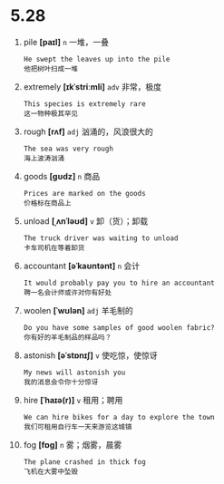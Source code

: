 # 5.28

1. pile **[paɪl]** `n` 一堆，一叠

   ```
   He swept the leaves up into the pile
   他把树叶扫成一堆
   ```

2. extremely **[ɪkˈstriːmli]** `adv` 非常，极度

   ```
   This species is extremely rare
   这一物种极其罕见
   ```

3. rough **[rʌf]** `adj` 汹涌的，风浪很大的

   ```
   The sea was very rough
   海上波涛汹涌
   ```

4. goods **[ɡʊdz]** `n` 商品

   ```
   Prices are marked on the goods
   价格标在商品上
   ```

5. unload **[ˌʌnˈləʊd]** `v` 卸（货）；卸载

   ```
   The truck driver was waiting to unload
   卡车司机在等着卸货
   ```

6. accountant **[əˈkaʊntənt]** `n` 会计

   ```
   It would probably pay you to hire an accountant
   聘一名会计师或许对你有好处
   ```

7. woolen **[ˈwʊlən]** `adj` 羊毛制的

   ```
   Do you have some samples of good woolen fabric?
   你有好的羊毛制品的样品吗？
   ```

8. astonish **[əˈstɒnɪʃ]** `v` 使吃惊，使惊讶

   ```
   My news will astonish you
   我的消息会令你十分惊讶
   ```

9. hire **[ˈhaɪə(r)]** `v` 租用；聘用

   ```
   We can hire bikes for a day to explore the town
   我们可租用自行车一天来游览这城镇
   ```

10. fog **[fɒɡ]** `n` 雾；烟雾，晨雾
    ```
    The plane crashed in thick fog
    飞机在大雾中坠毁
    ```
